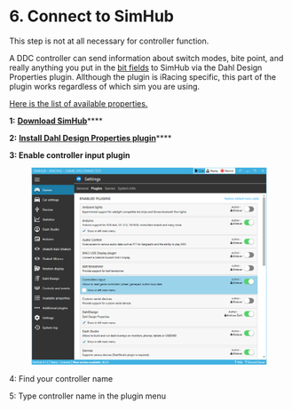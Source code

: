 # 6. Connect to SimHub

This step is not at all necessary for controller function.

A DDC controller can send information about switch modes, bite point, and really anything you put in the [bit fields](5.-advanced-features/field-placement.md) to SimHub via the Dahl Design Properties plugin. Allthough the plugin is iRacing specific, this part of the plugin works regardless of which sim you are using.&#x20;

[Here is the list of available properties.](https://dahl-design.gitbook.io/properties/properties/ddc)

**1:** [**Download SimHub**](https://www.simhubdash.com/download-2/)****

**2:** [**Install Dahl Design Properties plugin**](https://dahl-design.gitbook.io/properties/introduction/install)****

**3: Enable controller input plugin**

<figure><img src=".gitbook/assets/image (1).png" alt=""><figcaption></figcaption></figure>

4: Find your controller name

5: Type controller name in the plugin menu



